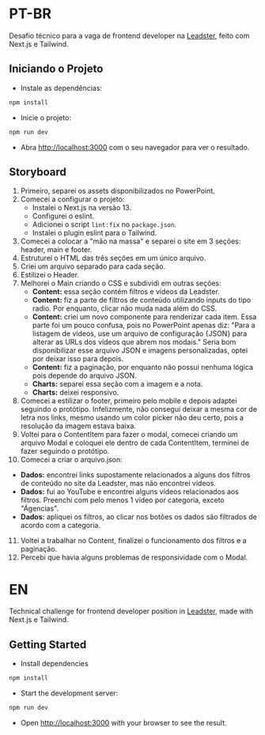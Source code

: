 # PT-BR

Desafio técnico para a vaga de frontend developer na [Leadster](https://leadster.com.br/), feito com Next.js e Tailwind.

## Iniciando o Projeto
- Instale as dependências:
```bash
npm install
```

- Inicie o projeto:

```bash
npm run dev
```

- Abra [http://localhost:3000](http://localhost:3000) com o seu navegador para ver o resultado.

<!-- ## Observações
-  -->
## Storyboard
1. Primeiro, separei os assets disponibilizados no PowerPoint.
2. Comecei a configurar o projeto:
   - Instalei o Next.js na versão 13.
   - Configurei o eslint.
   - Adicionei o script `lint:fix` no `package.json`.
   - Instalei o plugin eslint para o Tailwind.
3. Comecei a colocar a "mão na massa" e separei o site em 3 seções: header, main e footer.
4. Estruturei o HTML das três seções em um único arquivo.
5. Criei um arquivo separado para cada seção.
6. Estilizei o Header.
7. Melhorei o Main criando o CSS e subdividi em outras seções:
   - **Content:** essa seção contém filtros e vídeos da Leadster.
   - **Content:** fiz a parte de filtros de conteúdo utilizando inputs do tipo radio. Por enquanto, clicar não muda nada além do CSS.
   - **Content:** criei um novo componente para renderizar cada item. Essa parte foi um pouco confusa, pois no PowerPoint apenas diz: "Para a listagem de vídeos, use um arquivo de configuração {JSON} para alterar as URLs dos vídeos que abrem nos modais." Seria bom disponibilizar esse arquivo JSON e imagens personalizadas, optei por deixar isso para depois.
   - **Content:** fiz a paginação, por enquanto não possui nenhuma lógica pois depende do arquivo JSON.
   - **Charts:** separei essa seção com a imagem e a nota.
   - **Charts:** deixei responsivo.
8. Comecei a estilizar o footer, primeiro pelo mobile e depois adaptei seguindo o protótipo. Infelizmente, não consegui deixar a mesma cor de letra nos links, mesmo usando um color picker não deu certo, pois a resolução da imagem estava baixa.
9. Voltei para o ContentItem para fazer o modal, comecei criando um arquivo Modal e coloquei ele dentro de cada ContentItem, terminei de fazer seguindo o protótipo.
10. Comecei a criar o arquivo.json:
   - **Dados:** encontrei links supostamente relacionados a alguns dos filtros de conteúdo no site da Leadster, mas não encontrei vídeos.
   - **Dados:** fui ao YouTube e encontrei alguns vídeos relacionados aos filtros. Preenchi com pelo menos 1 vídeo por categoria, exceto "Ágencias".
   - **Dados:** apliquei os filtros, ao clicar nos botões os dados são filtrados de acordo com a categoria.
11. Voltei a trabalhar no Content, finalizei o funcionamento dos filtros e a paginação.
12. Percebi que havia alguns problemas de responsividade com o Modal.
  
# EN

Technical challenge for frontend developer position in [Leadster](https://leadster.com.br/), made with Next.js e Tailwind.

## Getting Started

- Install dependencies
```bash
npm install
```
- Start the development server:

```bash
npm run dev
```

- Open [http://localhost:3000](http://localhost:3000) with your browser to see the result.